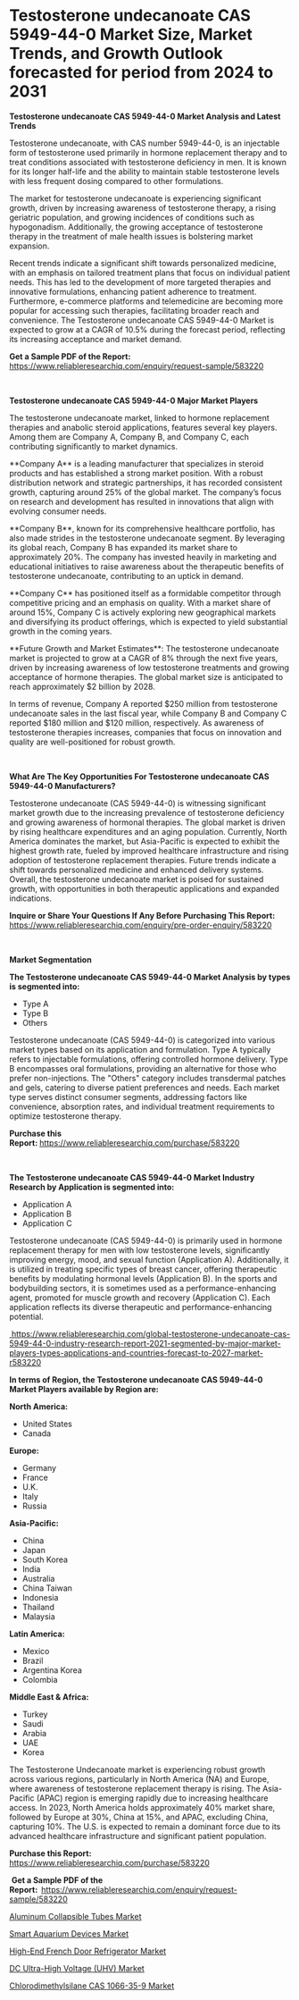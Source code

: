 <p><h1>Testosterone undecanoate CAS 5949-44-0 Market Size, Market Trends, and Growth Outlook forecasted for period from 2024 to 2031</h1></p><p><strong>Testosterone undecanoate CAS 5949-44-0 Market Analysis and Latest Trends</strong></p>
<p><p>Testosterone undecanoate, with CAS number 5949-44-0, is an injectable form of testosterone used primarily in hormone replacement therapy and to treat conditions associated with testosterone deficiency in men. It is known for its longer half-life and the ability to maintain stable testosterone levels with less frequent dosing compared to other formulations. </p><p>The market for testosterone undecanoate is experiencing significant growth, driven by increasing awareness of testosterone therapy, a rising geriatric population, and growing incidences of conditions such as hypogonadism. Additionally, the growing acceptance of testosterone therapy in the treatment of male health issues is bolstering market expansion. </p><p>Recent trends indicate a significant shift towards personalized medicine, with an emphasis on tailored treatment plans that focus on individual patient needs. This has led to the development of more targeted therapies and innovative formulations, enhancing patient adherence to treatment. Furthermore, e-commerce platforms and telemedicine are becoming more popular for accessing such therapies, facilitating broader reach and convenience. The Testosterone undecanoate CAS 5949-44-0 Market is expected to grow at a CAGR of 10.5% during the forecast period, reflecting its increasing acceptance and market demand.</p></p>
<p><strong>Get a Sample PDF of the Report:&nbsp;</strong> <a href="https://www.reliableresearchiq.com/enquiry/request-sample/583220?utm_campaign=1102&utm_medium=2&utm_source=Github&utm_content=ia&utm_term=28092024&utm_id=testosterone-undecanoate-cas-5949-44-0">https://www.reliableresearchiq.com/enquiry/request-sample/583220</a></p>
<p>&nbsp;</p>
<p><strong>Testosterone undecanoate CAS 5949-44-0 Major Market Players</strong></p>
<p><p>The testosterone undecanoate market, linked to hormone replacement therapies and anabolic steroid applications, features several key players. Among them are Company A, Company B, and Company C, each contributing significantly to market dynamics.</p><p>**Company A** is a leading manufacturer that specializes in steroid products and has established a strong market position. With a robust distribution network and strategic partnerships, it has recorded consistent growth, capturing around 25% of the global market. The company’s focus on research and development has resulted in innovations that align with evolving consumer needs.</p><p>**Company B**, known for its comprehensive healthcare portfolio, has also made strides in the testosterone undecanoate segment. By leveraging its global reach, Company B has expanded its market share to approximately 20%. The company has invested heavily in marketing and educational initiatives to raise awareness about the therapeutic benefits of testosterone undecanoate, contributing to an uptick in demand.</p><p>**Company C** has positioned itself as a formidable competitor through competitive pricing and an emphasis on quality. With a market share of around 15%, Company C is actively exploring new geographical markets and diversifying its product offerings, which is expected to yield substantial growth in the coming years.</p><p>**Future Growth and Market Estimates**: The testosterone undecanoate market is projected to grow at a CAGR of 8% through the next five years, driven by increasing awareness of low testosterone treatments and growing acceptance of hormone therapies. The global market size is anticipated to reach approximately $2 billion by 2028.</p><p>In terms of revenue, Company A reported $250 million from testosterone undecanoate sales in the last fiscal year, while Company B and Company C reported $180 million and $120 million, respectively. As awareness of testosterone therapies increases, companies that focus on innovation and quality are well-positioned for robust growth.</p></p>
<p>&nbsp;</p>
<p><strong>What Are The Key Opportunities For Testosterone undecanoate CAS 5949-44-0 Manufacturers?</strong></p>
<p><p>Testosterone undecanoate (CAS 5949-44-0) is witnessing significant market growth due to the increasing prevalence of testosterone deficiency and growing awareness of hormonal therapies. The global market is driven by rising healthcare expenditures and an aging population. Currently, North America dominates the market, but Asia-Pacific is expected to exhibit the highest growth rate, fueled by improved healthcare infrastructure and rising adoption of testosterone replacement therapies. Future trends indicate a shift towards personalized medicine and enhanced delivery systems. Overall, the testosterone undecanoate market is poised for sustained growth, with opportunities in both therapeutic applications and expanded indications.</p></p>
<p><strong>Inquire or Share Your Questions If Any Before Purchasing This Report:</strong> <a href="https://www.reliableresearchiq.com/enquiry/pre-order-enquiry/583220?utm_campaign=1102&utm_medium=2&utm_source=Github&utm_content=ia&utm_term=28092024&utm_id=testosterone-undecanoate-cas-5949-44-0">https://www.reliableresearchiq.com/enquiry/pre-order-enquiry/583220</a></p>
<p>&nbsp;</p>
<p><strong>Market Segmentation</strong></p>
<p><strong>The Testosterone undecanoate CAS 5949-44-0 Market Analysis by types is segmented into:</strong></p>
<p><ul><li>Type A</li><li>Type B</li><li>Others</li></ul></p>
<p><p>Testosterone undecanoate (CAS 5949-44-0) is categorized into various market types based on its application and formulation. Type A typically refers to injectable formulations, offering controlled hormone delivery. Type B encompasses oral formulations, providing an alternative for those who prefer non-injections. The "Others" category includes transdermal patches and gels, catering to diverse patient preferences and needs. Each market type serves distinct consumer segments, addressing factors like convenience, absorption rates, and individual treatment requirements to optimize testosterone therapy.</p></p>
<p><strong>Purchase this Report:&nbsp;</strong><a href="https://www.reliableresearchiq.com/purchase/583220?utm_campaign=1102&utm_medium=2&utm_source=Github&utm_content=ia&utm_term=28092024&utm_id=testosterone-undecanoate-cas-5949-44-0">https://www.reliableresearchiq.com/purchase/583220</a></p>
<p>&nbsp;</p>
<p><strong>The Testosterone undecanoate CAS 5949-44-0 Market Industry Research by Application is segmented into:</strong></p>
<p><ul><li>Application A</li><li>Application B</li><li>Application C</li></ul></p>
<p><p>Testosterone undecanoate (CAS 5949-44-0) is primarily used in hormone replacement therapy for men with low testosterone levels, significantly improving energy, mood, and sexual function (Application A). Additionally, it is utilized in treating specific types of breast cancer, offering therapeutic benefits by modulating hormonal levels (Application B). In the sports and bodybuilding sectors, it is sometimes used as a performance-enhancing agent, promoted for muscle growth and recovery (Application C). Each application reflects its diverse therapeutic and performance-enhancing potential.</p></p>
<p><a href="https://www.reliableresearchiq.com/global-testosterone-undecanoate-cas-5949-44-0-industry-research-report-2021-segmented-by-major-market-players-types-applications-and-countries-forecast-to-2027-market-r583220?utm_campaign=1102&utm_medium=2&utm_source=Github&utm_content=ia&utm_term=28092024&utm_id=testosterone-undecanoate-cas-5949-44-0">&nbsp;https://www.reliableresearchiq.com/global-testosterone-undecanoate-cas-5949-44-0-industry-research-report-2021-segmented-by-major-market-players-types-applications-and-countries-forecast-to-2027-market-r583220</a></p>
<p><strong>In terms of Region, the Testosterone undecanoate CAS 5949-44-0 Market Players available by Region are:</strong></p>
<p>
    <p> <strong> North America: </strong>
        <ul>
            <li>United States</li>
            <li>Canada</li>
        </ul>
        </p> 
    <p> <strong> Europe: </strong>
        <ul>
            <li>Germany</li>
            <li>France</li>
            <li>U.K.</li>
            <li>Italy</li>
            <li>Russia</li>
        </ul>
        </p> 
    <p> <strong> Asia-Pacific: </strong>
        <ul>
            <li>China</li>
            <li>Japan</li>
            <li>South Korea</li>
            <li>India</li>
            <li>Australia</li>
            <li>China Taiwan</li>
            <li>Indonesia</li>
            <li>Thailand</li>
            <li>Malaysia</li>
        </ul>
        </p> 
    <p> <strong> Latin America: </strong>
        <ul>
            <li>Mexico</li>
            <li>Brazil</li>
            <li>Argentina Korea</li>
            <li>Colombia</li>
        </ul>
        </p> 
    <p> <strong> Middle East & Africa: </strong>
        <ul>
            <li>Turkey</li>
            <li>Saudi</li>
            <li>Arabia</li>
            <li>UAE</li>
            <li>Korea</li>
        </ul>
    </p>
    </p>
<p><p>The Testosterone Undecanoate market is experiencing robust growth across various regions, particularly in North America (NA) and Europe, where awareness of testosterone replacement therapy is rising. The Asia-Pacific (APAC) region is emerging rapidly due to increasing healthcare access. In 2023, North America holds approximately 40% market share, followed by Europe at 30%, China at 15%, and APAC, excluding China, capturing 10%. The U.S. is expected to remain a dominant force due to its advanced healthcare infrastructure and significant patient population.</p></p>
<p><strong>Purchase this Report: </strong><a href="https://www.reliableresearchiq.com/purchase/583220?utm_campaign=1102&utm_medium=2&utm_source=Github&utm_content=ia&utm_term=28092024&utm_id=testosterone-undecanoate-cas-5949-44-0">https://www.reliableresearchiq.com/purchase/583220</a></p>
<p>&nbsp;<strong>Get a Sample PDF of the Report:&nbsp;&nbsp;</strong><a href="https://www.reliableresearchiq.com/enquiry/request-sample/583220?utm_campaign=1102&utm_medium=2&utm_source=Github&utm_content=ia&utm_term=28092024&utm_id=testosterone-undecanoate-cas-5949-44-0">https://www.reliableresearchiq.com/enquiry/request-sample/583220</a></p>
<p><strong></strong></p>
<p><p><a href="https://www.linkedin.com/pulse/aluminum-collapsible-tubes-market-emerging-trends-future-prospects-3mkhc?utm_campaign=1102&utm_medium=2&utm_source=Github&utm_content=ia&utm_term=28092024&utm_id=testosterone-undecanoate-cas-5949-44-0">Aluminum Collapsible Tubes Market</a></p><p><a href="https://issuu.com/reportprime-2/docs/smart-aquarium-devices-market-size-_56628172314c5a?utm_campaign=1102&utm_medium=2&utm_source=Github&utm_content=ia&utm_term=28092024&utm_id=testosterone-undecanoate-cas-5949-44-0">Smart Aquarium Devices Market</a></p><p><a href="https://issuu.com/reportprime-2/docs/high-end-french-door-refrigerator-m_73875643f57543?utm_campaign=1102&utm_medium=2&utm_source=Github&utm_content=ia&utm_term=28092024&utm_id=testosterone-undecanoate-cas-5949-44-0">High-End French Door Refrigerator Market</a></p><p><a href="https://github.com/jshortgtq/Market-Research-Report-List-1/blob/main/dc-ultra-high-voltage-uhv-market.md?utm_campaign=1102&utm_medium=2&utm_source=Github&utm_content=ia&utm_term=28092024&utm_id=testosterone-undecanoate-cas-5949-44-0">DC Ultra-High Voltage (UHV) Market</a></p><p><a href="https://github.com/ArnisaLeka575/Market-Research-Report-List-1/blob/main/chlorodimethylsilane-cas-1066-35-9-market.md?utm_campaign=1102&utm_medium=2&utm_source=Github&utm_content=ia&utm_term=28092024&utm_id=testosterone-undecanoate-cas-5949-44-0">Chlorodimethylsilane CAS 1066-35-9 Market</a></p></p>
